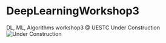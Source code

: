 # DeepLearningWorkshop3
DL, ML, Algorithms workshop3 @ UESTC
Under Construction
![Under Construction](https://upload.wikimedia.org/wikipedia/en/thumb/5/59/Under_construction_svg.svg/1200px-Under_construction_svg.svg.png)
